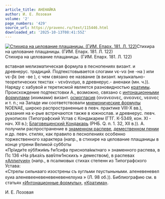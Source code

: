 ```yaml
---
article_title: АНЕНАЙКА
author: И. Е. Лозовая
volume: '2'
page_numbers: '429'
source_url: https://pravenc.ru/text/115446.html
downloaded_at: '2025-10-13T08:41:55Z'
---
```


[![Стихира на целование плащаницы. (ГИМ. Епарх. 181. Л. 122)](https://pravenc.ru/data/882/447/1234/i200.jpg "Кликните для увеличения картинки")](https://pravenc.ru/data/882/447/1234/i400.jpg)Стихира на целование плащаницы. (ГИМ. Епарх. 181. Л. 122)  
Стихира на целование плащаницы. (ГИМ. Епарх. 181. Л. 122)

вставная мелизматическая формула в песнопениях визант. и древнерус. традиций. Подтекстовывается слогами νε-να (<span class="cu">не</span> -<span class="cu">на</span> ) или νε-βε (<span class="cu">не</span> -<span class="cu">ве</span> ), с чем связано ее название (в визант. музыкально-теоретических текстах - νενάνισμα, в древнерус.- <span class="cu">аненаки</span> (мн. ч.)). Наряду с хабувой и теретисмой является разновидностью [кратимы](https://pravenc.ru/text/кратимы.html). Происхождение подтекстовки А., возможно, связано с [интонационными формулами](<https://pravenc.ru/text/интонационными формулами.html>) (ихимами) визант. [осмогласия](https://pravenc.ru/text/осмогласия.html) (ανανεανες, ανεανες, νεανες и т. п.; на Западе им соответствовали [мнемонические формулы](<https://pravenc.ru/text/мнемонические формулы.html>) NOENAE, широко распространенные в певч. практике VIII-X вв.), указания на к-рые встречаются также в южнослав. и древнерус. певч. рукописях (Типографский Устав с Кондакарем (ГТГ. К-5349, кон. XI - нач. XII в.); [Благовещенский Кондакарь](<https://pravenc.ru/text/Благовещенский Кондакарь.html>) (РНБ. Q. п. 1. 32, XII в.)). А. получили распространение в [знаменном распеве](<https://pravenc.ru/text/знаменном распеве.html>), [демественном пении](<https://pravenc.ru/text/демественном пении.html>) и др. певч. стилях, как правило в песнопениях особенно торжественного характера (напр., в стихире на целование плащаницы в конце утрени Великой субботы «<span class="cu">Прїиди́те</span> <span class="cu">ᲂу҆бл҃жи́мъ</span> <span class="cu">fw1сифа</span> <span class="cu">приснопа́мѧтнаго</span> » знаменного распева, в Пс 136 «<span class="cu">На</span> <span class="cu">рѣка́хъ</span> <span class="cu">вавѷлw1нскихъ</span> » демеством), в распевах [«Аллилуия»](<https://pravenc.ru/text/ Аллилуия .html>) (напр., в псалмовых стихах степенн из Типографского Устава: «<span class="cu">Стрелы</span> <span class="cu">сильнааго</span> <span class="cu">изострены</span> <span class="cu">съ</span> <span class="cu">ᲂугльми</span> <span class="cu">пᲂустыньными.</span> <span class="cu">аленевеневелᲂуиа</span> <span class="cu">аленевееневеневеневенелᲂуиа</span> » (Л. 98 об.)). Библиографию см. в статьях [«Интонационные формулы»](<https://pravenc.ru/text/ Интонационные формулы .html>), [«Кратима»](<https://pravenc.ru/text/ Кратима .html>).

И. Е. Лозовая
